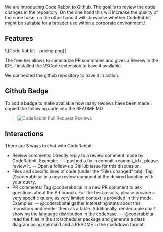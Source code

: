 We are introducing Code Rabbit to Github.
The goal is to review the code changes in the repository.
On the one hand this will increase the quality of the code base, on the other hand it will showcase whether CodeRabbit might be suitable for a broader use within a corporate environment.!

## Features

![[Code Rabbit - pricing.png]]

The free tier allows to summarize PR summaries and gives a Review in the IDE. I installed the VSCode extension to have it available.

We connected the github repository to have it in action.

## Github Badge

To add a badge to make available how many reviews have been made I copied the following code into the README.MD.

> ![CodeRabbit Pull Request Reviews](https://img.shields.io/coderabbit/prs/github/01capitain/jira-release-manager?utm_source=oss&utm_medium=github&utm_campaign=01capitain%2Fjira-release-manager&labelColor=171717&color=FF570A&link=https%3A%2F%2Fcoderabbit.ai&label=CodeRabbit+Reviews)

## Interactions

There are 3 ways to chat with CodeRabbit:

- Review comments: Directly reply to a review comment made by CodeRabbit. Example:
  -- I pushed a fix in commit <commit_id>, please review it.
  -- Open a follow-up GitHub issue for this discussion.
- Files and specific lines of code (under the "Files changed" tab): Tag @coderabbitai in a new review comment at the desired location with your query.
- PR comments: Tag @coderabbitai in a new PR comment to ask questions about the PR branch. For the best results, please provide a very specific query, as very limited context is provided in this mode. Examples:
  -- @coderabbitai gather interesting stats about this repository and render them as a table. Additionally, render a pie chart showing the language distribution in the codebase.
  -- @coderabbitai read the files in the src/scheduler package and generate a class diagram using mermaid and a README in the markdown format.
